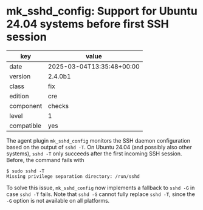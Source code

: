 [//]: # (werk v2)
# mk_sshd_config: Support for Ubuntu 24.04 systems before first SSH session

key        | value
---------- | ---
date       | 2025-03-04T13:35:48+00:00
version    | 2.4.0b1
class      | fix
edition    | cre
component  | checks
level      | 1
compatible | yes

The agent plugin `mk_sshd_config` monitors the SSH daemon configuration based on the output of
`sshd -T`. On Ubuntu 24.04 (and possibly also other systems), `sshd -T` only succeeds after the
first incoming SSH session. Before, the command fails with
```
$ sudo sshd -T
Missing privilege separation directory: /run/sshd
```

To solve this issue, `mk_sshd_config` now implements a fallback to `sshd -G` in case `sshd -T`
fails. Note that `sshd -G` cannot fully replace `sshd -T`, since the `-G` option is not available on
all platforms.

